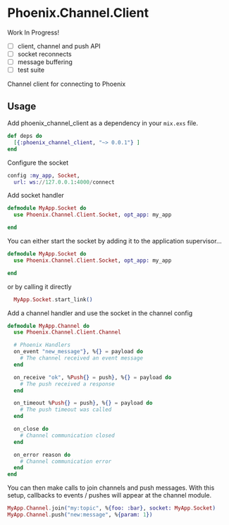 # Phoenix.Channel.Client

Work In Progress!
- [ ] client, channel and push API
- [ ] socket reconnects
- [ ] message buffering
- [ ] test suite

Channel client for connecting to Phoenix

## Usage

Add phoenix_channel_client as a dependency in your `mix.exs` file.

```elixir
def deps do
  [{:phoenix_channel_client, "~> 0.0.1"} ]
end
```

Configure the socket
```elixir
config :my_app, Socket,
  url: ws://127.0.0.1:4000/connect

```

Add socket handler
```elixir
defmodule MyApp.Socket do
  use Phoenix.Channel.Client.Socket, opt_app: my_app

end
```

You can either start the socket by adding it to the application supervisor...
```elixir
defmodule MyApp.Socket do
  use Phoenix.Channel.Client.Socket, opt_app: my_app

end
```

or by calling it directly
```elixir
  MyApp.Socket.start_link()
```

Add a channel handler and use the socket in the channel config
```elixir
defmodule MyApp.Channel do
  use Phoenix.Channel.Client.Channel

  # Phoenix Handlers
  on_event "new_message"}, %{} = payload do
    # The channel received an event message
  end

  on_receive "ok", %Push{} = push}, %{} = payload do
    # The push received a response
  end

  on_timeout %Push{} = push}, %{} = payload do
    # The push timeout was called
  end

  on_close do
    # Channel communication closed
  end

  on_error reason do
    # Channel communication error
  end
end
```

You can then make calls to join channels and push messages. With this setup, callbacks to events / pushes will appear at the channel module.
```elixir
MyApp.Channel.join("my:topic", %{foo: :bar}, socket: MyApp.Socket)
MyApp.Channel.push("new:message", %{param: 1})
```
